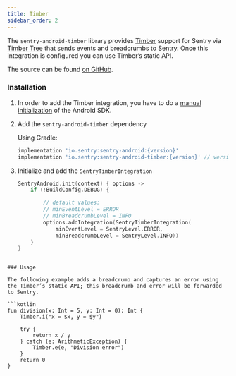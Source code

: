 ```yaml
---
title: Timber
sidebar_order: 2
---
```


The `sentry-android-timber` library provides [Timber](https://github.com/JakeWharton/timber) support for Sentry via [Timber Tree](https://github.com/JakeWharton/timber/blob/10f0adce3921ad2929ddf2f3b7fecda2cf3148a5/timber/src/main/java/timber/log/Timber.kt#L20) that sends events and breadcrumbs to Sentry. Once this integration is configured you can use Timber’s static API.

The source can be found [on GitHub](https://github.com/getsentry/sentry-android/tree/master/sentry-android-timber/src/main/java/io/sentry/android/timber).

### Installation

1. In order to add the Timber integration, you have to do a [manual initialization](https://docs.sentry.io/platforms/android/#manual-initialization) of the Android SDK.

2. Add the `sentry-android-timber` dependency

	Using Gradle:
	
	```groovy
	implementation 'io.sentry:sentry-android:{version}'
	implementation 'io.sentry:sentry-android-timber:{version}' // version >= 2.2.0
	```

3. Initialize and add the `SentryTimberIntegration`

	```kotlin
	SentryAndroid.init(context) { options ->
	    if (!BuildConfig.DEBUG) {
	
	        // default values:
	        // minEventLevel = ERROR
	        // minBreadcrumbLevel = INFO
	        options.addIntegration(SentryTimberIntegration(
	            minEventLevel = SentryLevel.ERROR,
	            minBreadcrumbLevel = SentryLevel.INFO))
	    }
	}
```

### Usage

The following example adds a breadcrumb and captures an error using the Timber’s static API; this breadcrumb and error will be forwarded to Sentry.

```kotlin
fun division(x: Int = 5, y: Int = 0): Int {
    Timber.i("x = $x, y = $y")

    try {
        return x / y
    } catch (e: ArithmeticException) {
        Timber.e(e, "Division error")
    }
    return 0
}
```
